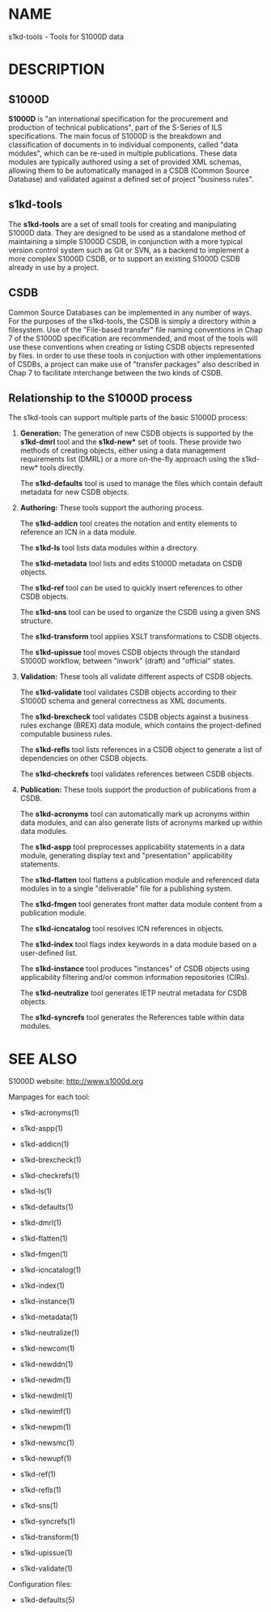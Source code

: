 NAME
====

s1kd-tools - Tools for S1000D data

DESCRIPTION
===========

S1000D
------

**S1000D** is "an international specification for the procurement and production of technical publications", part of the S-Series of ILS specifications. The main focus of S1000D is the breakdown and classification of documents in to individual components, called "data modules", which can be re-used in multiple publications. These data modules are typically authored using a set of provided XML schemas, allowing them to be automatically managed in a CSDB (Common Source Database) and validated against a defined set of project "business rules".

s1kd-tools
----------

The **s1kd-tools** are a set of small tools for creating and manipulating S1000D data. They are designed to be used as a standalone method of maintaining a simple S1000D CSDB, in conjunction with a more typical version control system such as Git or SVN, as a backend to implement a more complex S1000D CSDB, or to support an existing S1000D CSDB already in use by a project.

CSDB
----

Common Source Databases can be implemented in any number of ways. For the purposes of the s1kd-tools, the CSDB is simply a directory within a filesystem. Use of the "File-based transfer" file naming conventions in Chap 7 of the S1000D specification are recommended, and most of the tools will use these conventions when creating or listing CSDB objects represented by files. In order to use these tools in conjuction with other implementations of CSDBs, a project can make use of "transfer packages" also described in Chap 7 to facilitate interchange between the two kinds of CSDB.

Relationship to the S1000D process
----------------------------------

The s1kd-tools can support multiple parts of the basic S1000D process:

1.  **Generation:** The generation of new CSDB objects is supported by the **s1kd-dmrl** tool and the **s1kd-new\*** set of tools. These provide two methods of creating objects, either using a data management requirements list (DMRL) or a more on-the-fly approach using the s1kd-new\* tools directly.

    The **s1kd-defaults** tool is used to manage the files which contain default metadata for new CSDB objects.

2.  **Authoring:** These tools support the authoring process.

    The **s1kd-addicn** tool creates the notation and entity elements to reference an ICN in a data module.

    The **s1kd-ls** tool lists data modules within a directory.

    The **s1kd-metadata** tool lists and edits S1000D metadata on CSDB objects.

    The **s1kd-ref** tool can be used to quickly insert references to other CSDB objects.

    The **s1kd-sns** tool can be used to organize the CSDB using a given SNS structure.

    The **s1kd-transform** tool applies XSLT transformations to CSDB objects.

    The **s1kd-upissue** tool moves CSDB objects through the standard S1000D workflow, between "inwork" (draft) and "official" states.

3.  **Validation:** These tools all validate different aspects of CSDB objects.

    The **s1kd-validate** tool validates CSDB objects according to their S1000D schema and general correctness as XML documents.

    The **s1kd-brexcheck** tool validates CSDB objects against a business rules exchange (BREX) data module, which contains the project-defined computable business rules.

    The **s1kd-refls** tool lists references in a CSDB object to generate a list of dependencies on other CSDB objects.

    The **s1kd-checkrefs** tool validates references between CSDB objects.

4.  **Publication:** These tools support the production of publications from a CSDB.

    The **s1kd-acronyms** tool can automatically mark up acronyms within data modules, and can also generate lists of acronyms marked up within data modules.

    The **s1kd-aspp** tool preprocesses applicability statements in a data module, generating display text and "presentation" applicability statements.

    The **s1kd-flatten** tool flattens a publication module and referenced data modules in to a single "deliverable" file for a publishing system.

    The **s1kd-fmgen** tool generates front matter data module content from a publication module.

    The **s1kd-icncatalog** tool resolves ICN references in objects.

    The **s1kd-index** tool flags index keywords in a data module based on a user-defined list.

    The **s1kd-instance** tool produces "instances" of CSDB objects using applicability filtering and/or common information repositories (CIRs).

    The **s1kd-neutralize** tool generates IETP neutral metadata for CSDB objects.

    The **s1kd-syncrefs** tool generates the References table within data modules.

SEE ALSO
========

S1000D website: http://www.s1000d.org

Manpages for each tool:

-   s1kd-acronyms(1)

-   s1kd-aspp(1)

-   s1kd-addicn(1)

-   s1kd-brexcheck(1)

-   s1kd-checkrefs(1)

-   s1kd-ls(1)

-   s1kd-defaults(1)

-   s1kd-dmrl(1)

-   s1kd-flatten(1)

-   s1kd-fmgen(1)

-   s1kd-icncatalog(1)

-   s1kd-index(1)

-   s1kd-instance(1)

-   s1kd-metadata(1)

-   s1kd-neutralize(1)

-   s1kd-newcom(1)

-   s1kd-newddn(1)

-   s1kd-newdm(1)

-   s1kd-newdml(1)

-   s1kd-newimf(1)

-   s1kd-newpm(1)

-   s1kd-newsmc(1)

-   s1kd-newupf(1)

-   s1kd-ref(1)

-   s1kd-refls(1)

-   s1kd-sns(1)

-   s1kd-syncrefs(1)

-   s1kd-transform(1)

-   s1kd-upissue(1)

-   s1kd-validate(1)

Configuration files:

-   s1kd-defaults(5)
